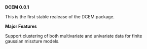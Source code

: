 **DCEM 0.0.1**

This is the first stable realease of the DCEM package.

**Major Features**

Support clustering of both multivariate and univariate data for finite gaussian misxture models.
